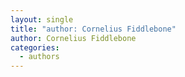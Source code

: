 ```yaml
---
layout: single
title: "author: Cornelius Fiddlebone"
author: Cornelius Fiddlebone
categories:
  - authors
---
```

